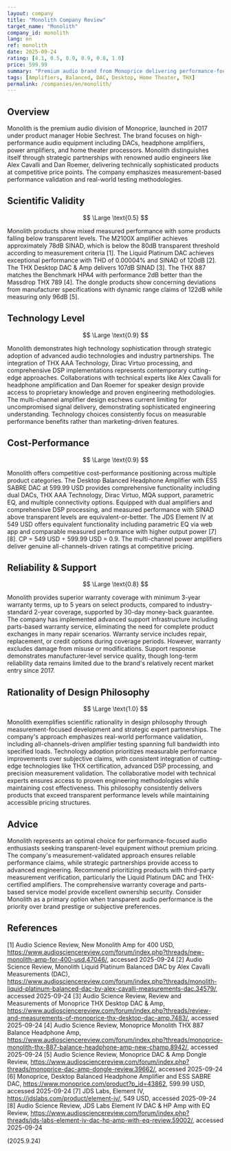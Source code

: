 ```yaml
---
layout: company
title: "Monolith Company Review"
target_name: "Monolith"
company_id: monolith
lang: en
ref: monolith
date: 2025-09-24
rating: [4.1, 0.5, 0.9, 0.9, 0.8, 1.0]
price: 599.99
summary: "Premium audio brand from Monoprice delivering performance-focused products through strategic partnerships with industry experts, offering competitive cost-performance with scientific design philosophy"
tags: [Amplifiers, Balanced, DAC, Desktop, Home Theater, THX]
permalink: /companies/en/monolith/
---
```

## Overview

Monolith is the premium audio division of Monoprice, launched in 2017 under product manager Hobie Sechrest. The brand focuses on high-performance audio equipment including DACs, headphone amplifiers, power amplifiers, and home theater processors. Monolith distinguishes itself through strategic partnerships with renowned audio engineers like Alex Cavalli and Dan Roemer, delivering technically sophisticated products at competitive price points. The company emphasizes measurement-based performance validation and real-world testing methodologies.

## Scientific Validity

$$ \Large \text{0.5} $$

Monolith products show mixed measured performance with some products falling below transparent levels. The M2100X amplifier achieves approximately 78dB SINAD, which is below the 80dB transparent threshold according to measurement criteria [1]. The Liquid Platinum DAC achieves exceptional performance with THD of 0.00004% and SINAD of 120dB [2]. The THX Desktop DAC & Amp delivers 107dB SINAD [3]. The THX 887 matches the Benchmark HPA4 with performance 2dB better than the Massdrop THX 789 [4]. The dongle products show concerning deviations from manufacturer specifications with dynamic range claims of 122dB while measuring only 96dB [5].

## Technology Level

$$ \Large \text{0.9} $$

Monolith demonstrates high technology sophistication through strategic adoption of advanced audio technologies and industry partnerships. The integration of THX AAA Technology, Dirac Virtuo processing, and comprehensive DSP implementations represents contemporary cutting-edge approaches. Collaborations with technical experts like Alex Cavalli for headphone amplification and Dan Roemer for speaker design provide access to proprietary knowledge and proven engineering methodologies. The multi-channel amplifier design eschews current limiting for uncompromised signal delivery, demonstrating sophisticated engineering understanding. Technology choices consistently focus on measurable performance benefits rather than marketing-driven features.

## Cost-Performance

$$ \Large \text{0.9} $$

Monolith offers competitive cost-performance positioning across multiple product categories. The Desktop Balanced Headphone Amplifier with ESS SABRE DAC at 599.99 USD provides comprehensive functionality including dual DACs, THX AAA Technology, Dirac Virtuo, MQA support, parametric EQ, and multiple connectivity options. Equipped with dual amplifiers and comprehensive DSP processing, and measured performance with SINAD above transparent levels are equivalent-or-better. The JDS Element IV at 549 USD offers equivalent functionality including parametric EQ via web app and comparable measured performance with higher output power [7][8]. CP = 549 USD ÷ 599.99 USD = 0.9. The multi-channel power amplifiers deliver genuine all-channels-driven ratings at competitive pricing.

## Reliability & Support

$$ \Large \text{0.8} $$

Monolith provides superior warranty coverage with minimum 3-year warranty terms, up to 5 years on select products, compared to industry-standard 2-year coverage, supported by 30-day money-back guarantee. The company has implemented advanced support infrastructure including parts-based warranty service, eliminating the need for complete product exchanges in many repair scenarios. Warranty service includes repair, replacement, or credit options during coverage periods. However, warranty excludes damage from misuse or modifications. Support response demonstrates manufacturer-level service quality, though long-term reliability data remains limited due to the brand's relatively recent market entry since 2017.

## Rationality of Design Philosophy

$$ \Large \text{1.0} $$

Monolith exemplifies scientific rationality in design philosophy through measurement-focused development and strategic expert partnerships. The company's approach emphasizes real-world performance validation, including all-channels-driven amplifier testing spanning full bandwidth into specified loads. Technology adoption prioritizes measurable performance improvements over subjective claims, with consistent integration of cutting-edge technologies like THX certification, advanced DSP processing, and precision measurement validation. The collaborative model with technical experts ensures access to proven engineering methodologies while maintaining cost effectiveness. This philosophy consistently delivers products that exceed transparent performance levels while maintaining accessible pricing structures.

## Advice

Monolith represents an optimal choice for performance-focused audio enthusiasts seeking transparent-level equipment without premium pricing. The company's measurement-validated approach ensures reliable performance claims, while strategic partnerships provide access to advanced engineering. Recommend prioritizing products with third-party measurement verification, particularly the Liquid Platinum DAC and THX-certified amplifiers. The comprehensive warranty coverage and parts-based service model provide excellent ownership security. Consider Monolith as a primary option when transparent audio performance is the priority over brand prestige or subjective preferences.

## References

[1] Audio Science Review, New Monolith Amp for 400 USD, https://www.audiosciencereview.com/forum/index.php?threads/new-monolith-amp-for-400-usd.47046/, accessed 2025-09-24
[2] Audio Science Review, Monolith Liquid Platinum Balanced DAC by Alex Cavalli Measurements (DAC), https://www.audiosciencereview.com/forum/index.php?threads/monolith-liquid-platinum-balanced-dac-by-alex-cavalli-measurements-dac.34579/, accessed 2025-09-24
[3] Audio Science Review, Review and Measurements of Monoprice THX Desktop DAC & Amp, https://www.audiosciencereview.com/forum/index.php?threads/review-and-measurements-of-monoprice-thx-desktop-dac-amp.7483/, accessed 2025-09-24
[4] Audio Science Review, Monoprice Monolith THX 887 Balance Headphone Amp, https://www.audiosciencereview.com/forum/index.php?threads/monoprice-monolith-thx-887-balance-headphone-amp-new-champ.8942/, accessed 2025-09-24
[5] Audio Science Review, Monoprice DAC & Amp Dongle Review, https://www.audiosciencereview.com/forum/index.php?threads/monoprice-dac-amp-dongle-review.39662/, accessed 2025-09-24
[6] Monoprice, Desktop Balanced Headphone Amplifier and ESS SABRE DAC, https://www.monoprice.com/product?p_id=43862, 599.99 USD, accessed 2025-09-24
[7] JDS Labs, Element IV, https://jdslabs.com/product/element-iv/, 549 USD, accessed 2025-09-24
[8] Audio Science Review, JDS Labs Element IV DAC & HP Amp with EQ Review, https://www.audiosciencereview.com/forum/index.php?threads/jds-labs-element-iv-dac-hp-amp-with-eq-review.59002/, accessed 2025-09-24

(2025.9.24)